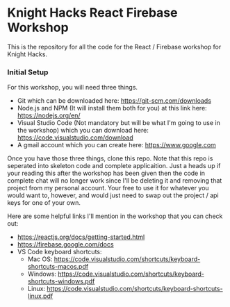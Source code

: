 # Knight Hacks React Firebase Workshop
This is the repository for all the code for the React / Firebase workshop for Knight Hacks.

### Initial Setup
For this workshop, you will need three things.
- Git which can be downloaded here: https://git-scm.com/downloads
- Node.js and NPM (It will install them both for you) at this link here: https://nodejs.org/en/
- Visual Studio Code (Not mandatory but will be what I'm going to use in the workshop) which you can download here: https://code.visualstudio.com/download
- A gmail account which you can create here: https://www.google.com

Once you have those three things, clone this repo. Note that this repo is seperated into skeleton code and complete applicaition. Just a heads up if your reading this after the workshop has been given then the code in complete chat will no longer work since I'll be deleting it and removing that project from my personal account. Your free to use it for whatever you would want to, however, and would just need to swap out the project / api keys for one of your own.

Here are some helpful links I'll mention in the workshop that you can check out:
- https://reactjs.org/docs/getting-started.html
- https://firebase.google.com/docs
- VS Code keyboard shortcuts:
  - Mac OS: https://code.visualstudio.com/shortcuts/keyboard-shortcuts-macos.pdf
  - Windows: https://code.visualstudio.com/shortcuts/keyboard-shortcuts-windows.pdf
  - Linux: https://code.visualstudio.com/shortcuts/keyboard-shortcuts-linux.pdf